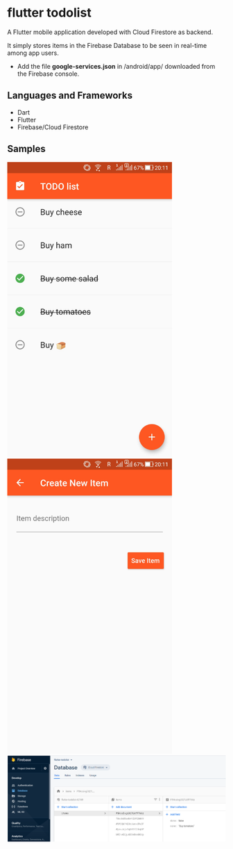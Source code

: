 # flutter todolist

A Flutter mobile application developed with Cloud Firestore as backend. 

It simply stores items in the Firebase Database to be seen in real-time among app users.

- Add the file <b>google-services.json</b> in /android/app/ downloaded from the Firebase console.

## Languages and Frameworks

- Dart
- Flutter
- Firebase/Cloud Firestore

## Samples

<img src="https://github.com/chbandeira/flutter-todolist/blob/master/images/Screenshot_1.jpg" width="380" height="680">
<img src="https://github.com/chbandeira/flutter-todolist/blob/master/images/Screenshot_2.jpg" width="380" height="680">
<img src="https://github.com/chbandeira/flutter-todolist/blob/master/images/Screenshot_3.png">
